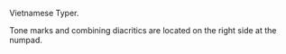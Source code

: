 Vietnamese Typer.

Tone marks and combining diacritics are located on the right side at the numpad.
